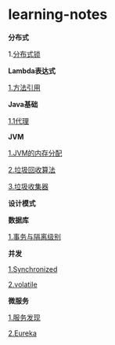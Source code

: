 # learning-notes

**分布式**

1.[分布式锁](blog/分布式/分布式锁.md)



**Lambda表达式**

[1.方法引用](blog/方法引用.md)



**Java基础**

[1.1代理](blog/Java基础/代理.md)



**JVM**

[1.JVM的内存分配](blog/JVM/JVM内存分配.md)

[2.垃圾回收算法](blog/JVM/垃圾回收算法.md)

[3.垃圾收集器](blog/JVM/垃圾收集器.md)



**设计模式**



**数据库**

[1.事务与隔离级别](blog/MySQL/MySQL.md)

**并发**

[1.Synchronized](blog/并发/Synchronized.md)

[2.volatile](blog/并发/volatile.md)

**微服务**

[1.服务发现](blog/微服务/服务发现.md)

[2.Eureka](blog/微服务/Eureka.md)